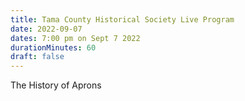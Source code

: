 ```yaml
---
title: Tama County Historical Society Live Program
date: 2022-09-07
dates: 7:00 pm on Sept 7 2022
durationMinutes: 60
draft: false
---
```

The History of Aprons